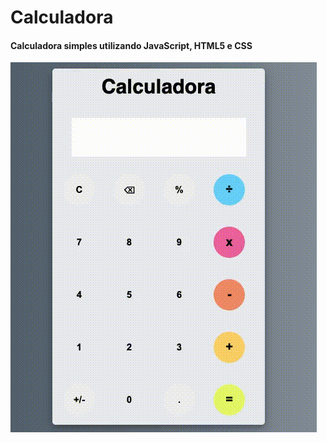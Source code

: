 # Calculadora
#### Calculadora simples utilizando JavaScript, HTML5 e CSS

![calculadora](https://github.com/fernandocarelle/Calculadora/blob/master/calculadora.gif)
